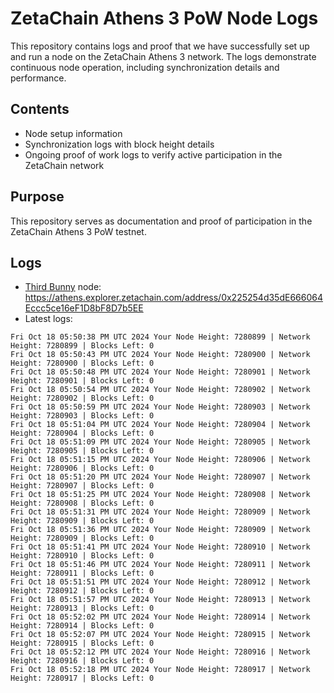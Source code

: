 # ZetaChain Athens 3 PoW Node Logs
This repository contains logs and proof that we have successfully set up and run a node on the ZetaChain Athens 3 network. The logs demonstrate continuous node operation, including synchronization details and performance.

## Contents
- Node setup information
- Synchronization logs with block height details
- Ongoing proof of work logs to verify active participation in the ZetaChain network

## Purpose
This repository serves as documentation and proof of participation in the ZetaChain Athens 3 PoW testnet.

## Logs

- [Third Bunny](https://thirdbunny.xyz/) node: https://athens.explorer.zetachain.com/address/0x225254d35dE666064Eccc5ce16eF1D8bF8D7b5EE
- Latest logs:
```
Fri Oct 18 05:50:38 PM UTC 2024 Your Node Height: 7280899 | Network Height: 7280899 | Blocks Left: 0
Fri Oct 18 05:50:43 PM UTC 2024 Your Node Height: 7280900 | Network Height: 7280900 | Blocks Left: 0
Fri Oct 18 05:50:48 PM UTC 2024 Your Node Height: 7280901 | Network Height: 7280901 | Blocks Left: 0
Fri Oct 18 05:50:54 PM UTC 2024 Your Node Height: 7280902 | Network Height: 7280902 | Blocks Left: 0
Fri Oct 18 05:50:59 PM UTC 2024 Your Node Height: 7280903 | Network Height: 7280903 | Blocks Left: 0
Fri Oct 18 05:51:04 PM UTC 2024 Your Node Height: 7280904 | Network Height: 7280904 | Blocks Left: 0
Fri Oct 18 05:51:09 PM UTC 2024 Your Node Height: 7280905 | Network Height: 7280905 | Blocks Left: 0
Fri Oct 18 05:51:15 PM UTC 2024 Your Node Height: 7280906 | Network Height: 7280906 | Blocks Left: 0
Fri Oct 18 05:51:20 PM UTC 2024 Your Node Height: 7280907 | Network Height: 7280907 | Blocks Left: 0
Fri Oct 18 05:51:25 PM UTC 2024 Your Node Height: 7280908 | Network Height: 7280908 | Blocks Left: 0
Fri Oct 18 05:51:31 PM UTC 2024 Your Node Height: 7280909 | Network Height: 7280909 | Blocks Left: 0
Fri Oct 18 05:51:36 PM UTC 2024 Your Node Height: 7280909 | Network Height: 7280909 | Blocks Left: 0
Fri Oct 18 05:51:41 PM UTC 2024 Your Node Height: 7280910 | Network Height: 7280910 | Blocks Left: 0
Fri Oct 18 05:51:46 PM UTC 2024 Your Node Height: 7280911 | Network Height: 7280911 | Blocks Left: 0
Fri Oct 18 05:51:51 PM UTC 2024 Your Node Height: 7280912 | Network Height: 7280912 | Blocks Left: 0
Fri Oct 18 05:51:57 PM UTC 2024 Your Node Height: 7280913 | Network Height: 7280913 | Blocks Left: 0
Fri Oct 18 05:52:02 PM UTC 2024 Your Node Height: 7280914 | Network Height: 7280914 | Blocks Left: 0
Fri Oct 18 05:52:07 PM UTC 2024 Your Node Height: 7280915 | Network Height: 7280915 | Blocks Left: 0
Fri Oct 18 05:52:12 PM UTC 2024 Your Node Height: 7280916 | Network Height: 7280916 | Blocks Left: 0
Fri Oct 18 05:52:18 PM UTC 2024 Your Node Height: 7280917 | Network Height: 7280917 | Blocks Left: 0
```
